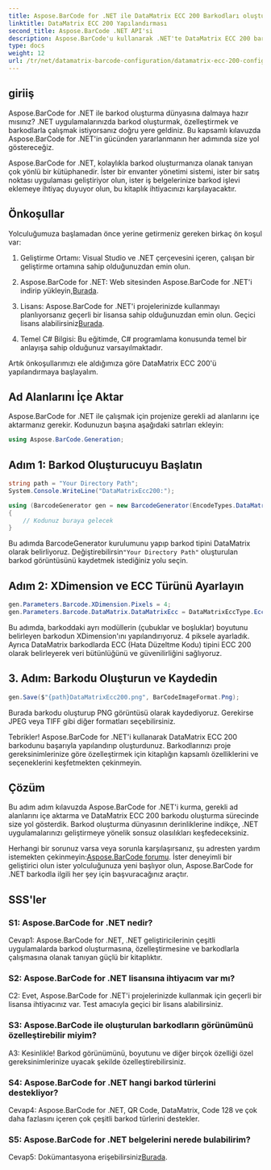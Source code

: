 ```yaml
---
title: Aspose.BarCode for .NET ile DataMatrix ECC 200 Barkodları oluşturun
linktitle: DataMatrix ECC 200 Yapılandırması
second_title: Aspose.BarCode .NET API'si
description: Aspose.BarCode'u kullanarak .NET'te DataMatrix ECC 200 barkodlarını nasıl oluşturacağınızı öğrenin. Verimli barkod oluşturmayla operasyonları kolaylaştırın.
type: docs
weight: 12
url: /tr/net/datamatrix-barcode-configuration/datamatrix-ecc-200-configuration/
---
```

## giriiş

Aspose.BarCode for .NET ile barkod oluşturma dünyasına dalmaya hazır mısınız? .NET uygulamalarınızda barkod oluşturmak, özelleştirmek ve barkodlarla çalışmak istiyorsanız doğru yere geldiniz. Bu kapsamlı kılavuzda Aspose.BarCode for .NET'in gücünden yararlanmanın her adımında size yol göstereceğiz.

Aspose.BarCode for .NET, kolaylıkla barkod oluşturmanıza olanak tanıyan çok yönlü bir kütüphanedir. İster bir envanter yönetimi sistemi, ister bir satış noktası uygulaması geliştiriyor olun, ister iş belgelerinize barkod işlevi eklemeye ihtiyaç duyuyor olun, bu kitaplık ihtiyacınızı karşılayacaktır.

## Önkoşullar

Yolculuğumuza başlamadan önce yerine getirmeniz gereken birkaç ön koşul var:

1. Geliştirme Ortamı: Visual Studio ve .NET çerçevesini içeren, çalışan bir geliştirme ortamına sahip olduğunuzdan emin olun.

2.  Aspose.BarCode for .NET: Web sitesinden Aspose.BarCode for .NET'i indirip yükleyin,[Burada](https://releases.aspose.com/barcode/net/).

3.  Lisans: Aspose.BarCode for .NET'i projelerinizde kullanmayı planlıyorsanız geçerli bir lisansa sahip olduğunuzdan emin olun. Geçici lisans alabilirsiniz[Burada](https://purchase.aspose.com/temporary-license/).

4. Temel C# Bilgisi: Bu eğitimde, C# programlama konusunda temel bir anlayışa sahip olduğunuz varsayılmaktadır.

Artık önkoşullarımızı ele aldığımıza göre DataMatrix ECC 200'ü yapılandırmaya başlayalım.

## Ad Alanlarını İçe Aktar

Aspose.BarCode for .NET ile çalışmak için projenize gerekli ad alanlarını içe aktarmanız gerekir. Kodunuzun başına aşağıdaki satırları ekleyin:

```csharp
using Aspose.BarCode.Generation;
```

## Adım 1: Barkod Oluşturucuyu Başlatın

```csharp
string path = "Your Directory Path";
System.Console.WriteLine("DataMatrixEcc200:");

using (BarcodeGenerator gen = new BarcodeGenerator(EncodeTypes.DataMatrix, "Åspóse.Barcóde©"))
{
    // Kodunuz buraya gelecek
}
```

 Bu adımda BarcodeGenerator kurulumunu yapıp barkod tipini DataMatrix olarak belirliyoruz. Değiştirebilirsin`"Your Directory Path"` oluşturulan barkod görüntüsünü kaydetmek istediğiniz yolu seçin.

## Adım 2: XDimension ve ECC Türünü Ayarlayın

```csharp
gen.Parameters.Barcode.XDimension.Pixels = 4;
gen.Parameters.Barcode.DataMatrix.DataMatrixEcc = DataMatrixEccType.Ecc200;
```

Bu adımda, barkoddaki ayrı modüllerin (çubuklar ve boşluklar) boyutunu belirleyen barkodun XDimension'ını yapılandırıyoruz. 4 piksele ayarladık. Ayrıca DataMatrix barkodlarda ECC (Hata Düzeltme Kodu) tipini ECC 200 olarak belirleyerek veri bütünlüğünü ve güvenilirliğini sağlıyoruz.

## 3. Adım: Barkodu Oluşturun ve Kaydedin

```csharp
gen.Save($"{path}DataMatrixEcc200.png", BarCodeImageFormat.Png);
```

Burada barkodu oluşturup PNG görüntüsü olarak kaydediyoruz. Gerekirse JPEG veya TIFF gibi diğer formatları seçebilirsiniz.

Tebrikler! Aspose.BarCode for .NET'i kullanarak DataMatrix ECC 200 barkodunu başarıyla yapılandırıp oluşturdunuz. Barkodlarınızı proje gereksinimlerinize göre özelleştirmek için kitaplığın kapsamlı özelliklerini ve seçeneklerini keşfetmekten çekinmeyin.

## Çözüm

Bu adım adım kılavuzda Aspose.BarCode for .NET'i kurma, gerekli ad alanlarını içe aktarma ve DataMatrix ECC 200 barkodu oluşturma sürecinde size yol gösterdik. Barkod oluşturma dünyasının derinliklerine indikçe, .NET uygulamalarınızı geliştirmeye yönelik sonsuz olasılıkları keşfedeceksiniz.

 Herhangi bir sorunuz varsa veya sorunla karşılaşırsanız, şu adresten yardım istemekten çekinmeyin:[Aspose.BarCode forumu](https://forum.aspose.com/c/barcode/13). İster deneyimli bir geliştirici olun ister yolculuğunuza yeni başlıyor olun, Aspose.BarCode for .NET barkodla ilgili her şey için başvuracağınız araçtır.

## SSS'ler

### S1: Aspose.BarCode for .NET nedir?

Cevap1: Aspose.BarCode for .NET, .NET geliştiricilerinin çeşitli uygulamalarda barkod oluşturmasına, özelleştirmesine ve barkodlarla çalışmasına olanak tanıyan güçlü bir kitaplıktır.

### S2: Aspose.BarCode for .NET lisansına ihtiyacım var mı?

C2: Evet, Aspose.BarCode for .NET'i projelerinizde kullanmak için geçerli bir lisansa ihtiyacınız var. Test amacıyla geçici bir lisans alabilirsiniz.

### S3: Aspose.BarCode ile oluşturulan barkodların görünümünü özelleştirebilir miyim?

A3: Kesinlikle! Barkod görünümünü, boyutunu ve diğer birçok özelliği özel gereksinimlerinize uyacak şekilde özelleştirebilirsiniz.

### S4: Aspose.BarCode for .NET hangi barkod türlerini destekliyor?

Cevap4: Aspose.BarCode for .NET, QR Code, DataMatrix, Code 128 ve çok daha fazlasını içeren çok çeşitli barkod türlerini destekler.

### S5: Aspose.BarCode for .NET belgelerini nerede bulabilirim?

 Cevap5: Dokümantasyona erişebilirsiniz[Burada](https://reference.aspose.com/barcode/net/).